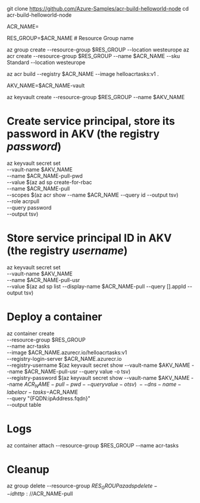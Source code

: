 
git clone https://github.com/Azure-Samples/acr-build-helloworld-node
cd acr-build-helloworld-node

ACR_NAME=

RES_GROUP=$ACR_NAME # Resource Group name

az group create --resource-group $RES_GROUP --location westeurope
az acr create --resource-group $RES_GROUP --name $ACR_NAME --sku Standard --location westeurope

az acr build --registry $ACR_NAME --image helloacrtasks:v1 .

AKV_NAME=$ACR_NAME-vault

az keyvault create --resource-group $RES_GROUP --name $AKV_NAME

# Create service principal, store its password in AKV (the registry *password*)
az keyvault secret set \
  --vault-name $AKV_NAME \
  --name $ACR_NAME-pull-pwd \
  --value $(az ad sp create-for-rbac \
                --name $ACR_NAME-pull \
                --scopes $(az acr show --name $ACR_NAME --query id --output tsv) \
                --role acrpull \
                --query password \
                --output tsv)


# Store service principal ID in AKV (the registry *username*)
az keyvault secret set \
    --vault-name $AKV_NAME \
    --name $ACR_NAME-pull-usr \
    --value $(az ad sp list --display-name $ACR_NAME-pull --query [].appId --output tsv)

# Deploy a container

az container create \
    --resource-group $RES_GROUP \
    --name acr-tasks \
    --image $ACR_NAME.azurecr.io/helloacrtasks:v1 \
    --registry-login-server $ACR_NAME.azurecr.io \
    --registry-username $(az keyvault secret show --vault-name $AKV_NAME --name $ACR_NAME-pull-usr --query value -o tsv) \
    --registry-password $(az keyvault secret show --vault-name $AKV_NAME --name $ACR_NAME-pull-pwd --query value -o tsv) \
    --dns-name-label acr-tasks-$ACR_NAME \
    --query "{FQDN:ipAddress.fqdn}" \
    --output table

# Logs

az container attach --resource-group $RES_GROUP --name acr-tasks

# Cleanup

az group delete --resource-group $RES_GROUP
az ad sp delete --id http://$ACR_NAME-pull